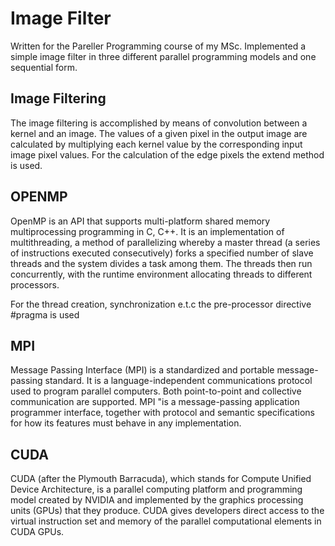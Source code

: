 Image Filter
====================

Written for the Pareller Programming course of my MSc. Implemented a simple image filter in three different parallel
programming models and one sequential form.

Image Filtering
---------------
The image filtering is accomplished by means of convolution between a kernel and
an image. The values of a given pixel in the output image are calculated by
multiplying each kernel value by the corresponding input image pixel values.
For the calculation of the edge pixels the extend method is used.

OPENMP
------
OpenMP is an API that supports multi-platform shared memory multiprocessing
programming in C, C++. It is an implementation of multithreading, a method of
parallelizing whereby a master thread (a series of instructions executed
consecutively) forks a specified number of slave threads and the system divides
a task among them. The threads then run concurrently, with the runtime
environment allocating threads to different processors.

For the thread creation, synchronization e.t.c the pre-processor directive
\#pragma is used

MPI
---
Message Passing Interface (MPI) is a standardized and portable message-passing
standard. It is a language-independent communications protocol used to program
parallel computers. Both point-to-point and collective communication are
supported. MPI "is a message-passing application programmer interface, together
with protocol and semantic specifications for how its features must behave in
any implementation.

CUDA
----
CUDA (after the Plymouth Barracuda), which stands for Compute Unified Device
Architecture, is a parallel computing platform and programming model created by
NVIDIA and implemented by the graphics processing units (GPUs) that they
produce. CUDA gives developers direct access to the virtual instruction set and
memory of the parallel computational elements in CUDA GPUs.